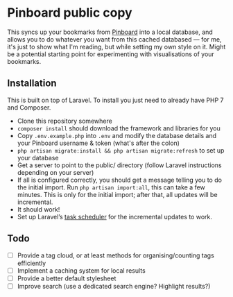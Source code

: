 # Pinboard public copy

This syncs up your bookmarks from [Pinboard](https://pinboard.in) into a local database, and allows you to do whatever you want from this cached databased — for me, it's just to show what I'm reading, but while setting my own style on it. Might be a potential starting point for experimenting with visualisations of your bookmarks.

## Installation

This is built on top of Laravel. To install you just need to already have PHP 7 and Composer.

- Clone this repository somewhere
- `composer install` should download the framework and libraries for you
- Copy `.env.example.php` into `.env` and modify the database details and your Pinboard username & token (what's after the colon)
- `php artisan migrate:install && php artisan migrate:refresh` to set up your database
- Get a server to point to the public/ directory (follow Laravel instructions depending on your server)
- If all is configured correctly, you should get a message telling you to do the initial import. Run `php artisan import:all`, this can take a few minutes. This is only for the initial import; after that, all updates will be incremental.
- It should work!
- Set up Laravel’s [task scheduler](https://laravel.com/docs/5.4/scheduling) for the incremental updates to work.

## Todo

- [ ] Provide a tag cloud, or at least methods for organising/counting tags efficiently
- [ ] Implement a caching system for local results
- [ ] Provide a better default stylesheet
- [ ] Improve search (use a dedicated search engine? Highlight results?)
